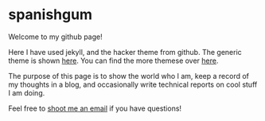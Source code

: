 # spanishgum

Welcome to my github page!

Here I have used jekyll, and the hacker theme from github. The generic theme is shown [here](http://pages-themes.github.io/hacker). You can find the more themese over [here](https://github.com/pages-themes/).

The purpose of this page is to show the world who I am, keep a record of my thoughts in a blog, and occasionally write technical reports on cool stuff I am doing.

Feel free to [shoot me an email](mailto:spanishgum@gmail.com) if you have questions!
